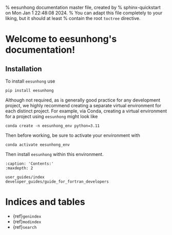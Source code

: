 % eesunhong documentation master file, created by
% sphinx-quickstart on Mon Jan  1 22:48:08 2024.
% You can adapt this file completely to your liking, but it should at least
% contain the root `toctree` directive.

# Welcome to eesunhong's documentation!

## Installation

To install `eesunhong` use

```shell
pip install eesunhong
```

Although not required, as is generally good practice for any development project, we highly recommend creating a separate virtual environment for each distinct project. For example, via Conda, creating a virtual environment for a project using `eesunhong` might look like

```
conda create -n eesunhong_env python=3.11
```

Then before working, be sure to activate your environment with

```shell
conda activate eesunhong_env
```

Then install `eesunhong` within this environment.

```{toctree}
:caption: 'Contents:'
:maxdepth: 2

user_guides/index
developer_guides/guide_for_fortran_developers
```

# Indices and tables

- {ref}`genindex`
- {ref}`modindex`
- {ref}`search`
